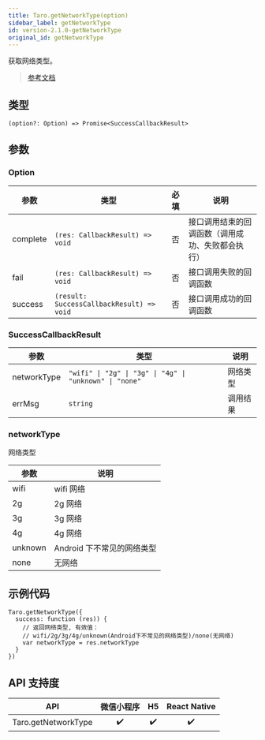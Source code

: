 ```yaml
---
title: Taro.getNetworkType(option)
sidebar_label: getNetworkType
id: version-2.1.0-getNetworkType
original_id: getNetworkType
---
```


获取网络类型。

> [参考文档](https://developers.weixin.qq.com/miniprogram/dev/api/device/network/wx.getNetworkType.html)

## 类型

```tsx
(option?: Option) => Promise<SuccessCallbackResult>
```

## 参数

### Option

<table>
  <thead>
    <tr>
      <th>参数</th>
      <th>类型</th>
      <th style="text-align:center">必填</th>
      <th>说明</th>
    </tr>
  </thead>
  <tbody>
    <tr>
      <td>complete</td>
      <td><code>(res: CallbackResult) =&gt; void</code></td>
      <td style="text-align:center">否</td>
      <td>接口调用结束的回调函数（调用成功、失败都会执行）</td>
    </tr>
    <tr>
      <td>fail</td>
      <td><code>(res: CallbackResult) =&gt; void</code></td>
      <td style="text-align:center">否</td>
      <td>接口调用失败的回调函数</td>
    </tr>
    <tr>
      <td>success</td>
      <td><code>(result: SuccessCallbackResult) =&gt; void</code></td>
      <td style="text-align:center">否</td>
      <td>接口调用成功的回调函数</td>
    </tr>
  </tbody>
</table>

### SuccessCallbackResult

<table>
  <thead>
    <tr>
      <th>参数</th>
      <th>类型</th>
      <th>说明</th>
    </tr>
  </thead>
  <tbody>
    <tr>
      <td>networkType</td>
      <td><code>&quot;wifi&quot; | &quot;2g&quot; | &quot;3g&quot; | &quot;4g&quot; | &quot;unknown&quot; | &quot;none&quot;</code></td>
      <td>网络类型</td>
    </tr>
    <tr>
      <td>errMsg</td>
      <td><code>string</code></td>
      <td>调用结果</td>
    </tr>
  </tbody>
</table>

### networkType

网络类型

<table>
  <thead>
    <tr>
      <th>参数</th>
      <th>说明</th>
    </tr>
  </thead>
  <tbody>
    <tr>
      <td>wifi</td>
      <td>wifi 网络</td>
    </tr>
    <tr>
      <td>2g</td>
      <td>2g 网络</td>
    </tr>
    <tr>
      <td>3g</td>
      <td>3g 网络</td>
    </tr>
    <tr>
      <td>4g</td>
      <td>4g 网络</td>
    </tr>
    <tr>
      <td>unknown</td>
      <td>Android 下不常见的网络类型</td>
    </tr>
    <tr>
      <td>none</td>
      <td>无网络</td>
    </tr>
  </tbody>
</table>

## 示例代码

```tsx
Taro.getNetworkType({
  success: function (res)) {
    // 返回网络类型, 有效值：
    // wifi/2g/3g/4g/unknown(Android下不常见的网络类型)/none(无网络)
    var networkType = res.networkType
  }
})
```

## API 支持度

| API | 微信小程序 | H5 | React Native |
| :---: | :---: | :---: | :---: |
| Taro.getNetworkType | ✔️ | ✔️ | ✔️ |
